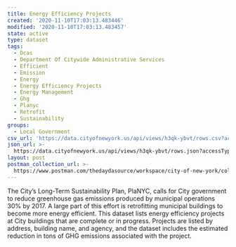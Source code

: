 ```yaml
---
title: Energy Efficiency Projects
created: '2020-11-10T17:03:13.483446'
modified: '2020-11-10T17:03:13.483457'
state: active
type: dataset
tags:
  - Dcas
  - Department Of Citywide Administrative Services
  - Efficient
  - Emission
  - Energy
  - Energy Efficiency Projects
  - Energy Management
  - Ghg
  - Planyc
  - Retrofit
  - Sustainability
groups:
  - Local Government
csv_url: 'https://data.cityofnewyork.us/api/views/h3qk-ybvt/rows.csv?accessType=DOWNLOAD'
json_url: >-
  https://data.cityofnewyork.us/api/views/h3qk-ybvt/rows.json?accessType=DOWNLOAD
layout: post
postman_collection_url: >-
  https://www.postman.com/thedaydasource/workspace/city-of-new-york/collection/15909983-71e82298-0bc8-4e2a-8486-7d67d2ad8f98
---
```

The City’s Long-Term Sustainability Plan, PlaNYC, calls for City government to reduce greenhouse gas emissions produced by municipal operations 30% by 2017. A large part of this effort is retrofitting municipal buildings to become more energy efficient. This dataset lists energy efficiency projects at City buildings that are complete or in progress. Projects are listed by address, building name, and agency, and the dataset includes the estimated reduction in tons of GHG emissions associated with the project.
